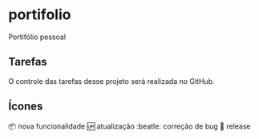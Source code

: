 # portifolio
Portifólio pessoal


## Tarefas

O controle das tarefas desse projeto será realizada no GitHub.

## Ícones

:package: nova funcionalidade
:up: atualização
:beatle: correção de bug
:checkered_flag: release
